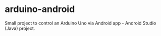 # arduino-android
Small project to control an Arduino Uno via Android app - Android Studio (Java) project.
